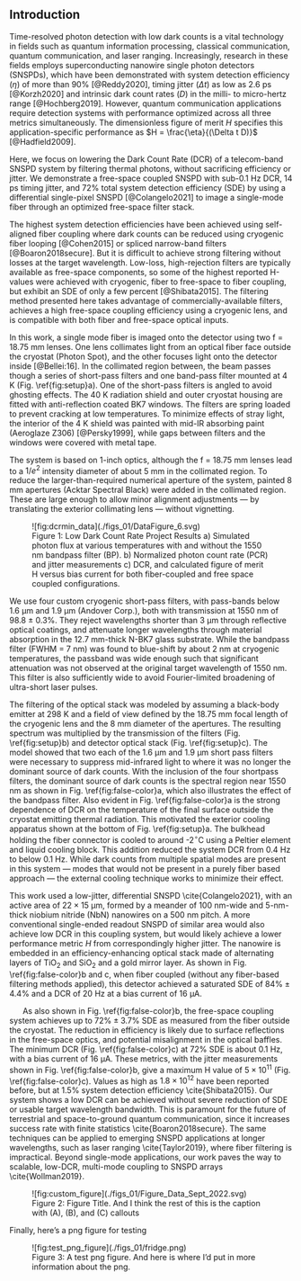 ## Introduction

Time-resolved photon detection with low dark counts is a vital technology in fields such as quantum information processing, classical communication, quantum communication, and laser ranging. Increasingly, research in these fields employs superconducting nanowire single photon detectors (SNSPDs), which have been demonstrated with system detection efficiency ($\eta$) of more than 90% [@Reddy2020], timing jitter ($\Delta t$) as low as 2.6 ps [@Korzh2020] and intrinsic dark count rates ($D$) in the milli- to micro-hertz range [@Hochberg2019]. However, quantum communication applications require detection systems with performance optimized across all three metrics simultaneously. The dimensionless figure of merit $H$ specifies this application-specific performance as $H = \frac{\eta}{(\Delta t D)}$ [@Hadfield2009].

Here, we focus on lowering the Dark Count Rate (DCR) of a telecom-band SNSPD system by filtering thermal photons, without sacrificing efficiency or jitter. We demonstrate a free-space coupled SNSPD with sub-0.1 Hz DCR, 14 ps timing jitter, and 72% total system detection efficiency (SDE) by using a differential single-pixel SNSPD [@Colangelo2021] to image a single-mode fiber through an optimized free-space filter stack.

<!-- First figure originally here -->

<!-- this converts grayscale white background to dark mode -->

<!-- -webkit-filter: invert(87.7%) sepia(0.8) hue-rotate(203deg) saturate(1.05) -->

The highest system detection efficiencies have been achieved using self-aligned fiber coupling where dark counts can be reduced using cryogenic fiber looping [@Cohen2015] or spliced narrow-band filters [@Boaron2018secure]. But it is difficult to achieve strong filtering without losses at the target wavelength. Low-loss, high-rejection filters are typically available as free-space components, so some of the highest reported H-values were achieved with cryogenic, fiber to free-space to fiber coupling, but exhibit an SDE of only a few percent [@Shibata2015]. The filtering method presented here takes advantage of commercially-available filters, achieves a high free-space coupling efficiency using a cryogenic lens, and is compatible with both fiber and free-space optical inputs.

In this work, a single mode fiber is imaged onto the detector using two f = 18.75 mm lenses. One lens collimates light from an optical fiber face outside the cryostat (Photon Spot), and the other focuses light onto the detector inside [@Bellei:16]. In the collimated region between, the beam passes though a series of short-pass filters and one band-pass filter mounted at 4 K (Fig. \ref{fig:setup}a). One of the short-pass filters is angled to avoid ghosting effects. The 40 K radiation shield and outer cryostat housing are fitted with anti-reflection coated BK7 windows. The filters are spring loaded to prevent cracking at low temperatures. To minimize effects of stray light, the interior of the 4 K shield was painted with mid-IR absorbing paint (Aeroglaze Z306) [@Persky1999], while gaps between filters and the windows were covered with metal tape.

The system is based on 1-inch optics, although the f = 18.75 mm lenses lead to a $1/e^2$ intensity diameter of about 5 mm in the collimated region. To reduce the larger-than-required numerical aperture of the system, painted 8 mm apertures (Acktar Spectral Black) were added in the collimated region. These are large enough to allow minor alignment adjustments — by translating the exterior collimating lens — without vignetting.

<!-- \begin{figure}[htbp]
\centering
\centering\includegraphics[width=\linewidth]{DataFigure_6.pdf}
\caption{ \small a) Simulated photon flux at various temperatures with and without the 1550 nm bandpass filter (BP). b) Normalized photon count rate (PCR) and jitter measurements c) DCR, and calculated figure of merit $H$ versus bias current for both fiber-coupled and free space coupled configurations.}
\label{fig:false-color}
\end{figure} -->

<figure markdown> 
    <a name='fig:dcrmin_data'></a> 
    ![fig:dcrmin_data](./figs_01/DataFigure_6.svg) 
    <figcaption>Figure 1: Low Dark Count Rate Project Results a) Simulated photon flux at various temperatures with and without the 1550 nm bandpass filter (BP). b) Normalized photon count rate (PCR) and jitter measurements c) DCR, and calculated figure of merit H versus bias current for both fiber-coupled and free space coupled configurations.</figcaption> 
</figure>

We use four custom cryogenic short-pass filters, with pass-bands below $1.6 \ \mathrm{\upmu m}$ and $1.9 \ \mathrm{\upmu m}$ (Andover Corp.), both with transmission at 1550 nm of 98.8 ± 0.3%. They reject wavelengths shorter than $3 \ \mathrm{\upmu m}$ through reflective optical coatings, and attenuate longer wavelengths through material absorption in the 12.7 mm-thick N-BK7 glass substrate. While the bandpass filter (FWHM = 7 nm) was found to blue-shift by about 2 nm at cryogenic temperatures, the passband was wide enough such that significant attenuation was not observed at the original target wavelength of 1550 nm. This filter is also sufficiently wide to avoid Fourier-limited broadening of ultra-short laser pulses.

The filtering of the optical stack was modeled by assuming a black-body emitter at 298 K and a field of view defined by the 18.75 mm focal length of the cryogenic lens and the 8 mm diameter of the apertures. The resulting spectrum was multiplied by the transmission of the filters (Fig. \ref{fig:setup}b) and detector optical stack (Fig. \ref{fig:setup}c). The model showed that two each of the $1.6 \ \mathrm{\upmu m}$ and $1.9 \ \mathrm{\upmu m}$ short pass filters were necessary to suppress mid-infrared light to where it was no longer the dominant source of dark counts. With the inclusion of the four shortpass filters, the dominant source of dark counts is the spectral region near 1550 nm as shown in Fig. \ref{fig:false-color}a, which also illustrates the effect of the bandpass filter. Also evident in Fig. \ref{fig:false-color}a is the strong dependence of DCR on the temperature of the final surface outside the cryostat emitting thermal radiation. This motivated the exterior cooling apparatus shown at the bottom of Fig. \ref{fig:setup}a. The bulkhead holding the fiber connector is cooled to around -2$^\circ$C using a Peltier element and liquid cooling block. This addition reduced the system DCR from 0.4 Hz to below 0.1 Hz. While dark counts from multiple spatial modes are present in this system — modes that would not be present in a purely fiber based approach — the external cooling technique works to minimize their effect.

This work used a low-jitter, differential SNSPD \cite{Colangelo2021}, with an active area of $22 \times 15 \ \mathrm{\upmu m}$, formed by a meander of 100 nm-wide and 5-nm-thick niobium nitride (NbN) nanowires on a 500 nm pitch. A more conventional single-ended readout SNSPD of similar area would also achieve low DCR in this coupling system, but would likely achieve a lower performance metric $H$ from correspondingly higher jitter. The nanowire is embedded in an efficiency-enhancing optical stack made of alternating layers of TiO$_2$ and SiO$_2$ and a gold mirror layer. As shown in Fig. \ref{fig:false-color}b and c, when fiber coupled (without any fiber-based filtering methods applied), this detector achieved a saturated SDE of $84\% \pm 4.4 \%$ and a DCR of 20 Hz at a bias current of $16\ \mathrm{\upmu A}$.

      As also shown in Fig. \ref{fig:false-color}b, the free-space coupling system achieves up to $72 \% \pm 3.7 \%$ SDE as measured from the fiber outside the cryostat. The reduction in efficiency is likely due to surface reflections in the free-space optics, and potential misalignment in the optical baffles. The minimum DCR (Fig. \ref{fig:false-color}c) at $72 \%$ SDE is about 0.1 Hz, with a bias current of 16 $\mathrm{\upmu A}$. These metrics, with the jitter measurements shown in Fig. \ref{fig:false-color}b, give a maximum H value of $5 \times 10^{11}$ (Fig. \ref{fig:false-color}c). Values as high as $1.8 \times 10^{12}$ have been reported before, but at 1.5% system detection efficiency \cite{Shibata2015}. Our system shows a low DCR can be achieved without severe reduction of SDE or usable target wavelength bandwidth. This is paramount for the future of terrestrial and space-to-ground quantum communication, since it increases success rate with finite statistics \cite{Boaron2018secure}. The same techniques can be applied to emerging SNSPD applications at longer wavelengths, such as laser ranging \cite{Taylor2019}, where fiber filtering is impractical. Beyond single-mode applications, our work paves the way to scalable, low-DCR, multi-mode coupling to SNSPD arrays \cite{Wollman2019}.

<figure markdown> 
    <a name='fig:custom_figure'></a> 
    ![fig:custom_figure](./figs_01/Figure_Data_Sept_2022.svg) 
    <figcaption>Figure 2: Figure Title. And I think the rest of this is the caption with (A), (B), and (C) callouts</figcaption> 
</figure>

Finally, here’s a png figure for testing

<figure markdown> 
    <a name='fig:test_png_figure'></a> 
    ![fig:test_png_figure](./figs_01/fridge.png) 
    <figcaption>Figure 3: A test png figure. And here is where I’d put in more information about the png.</figcaption> 
</figure>
